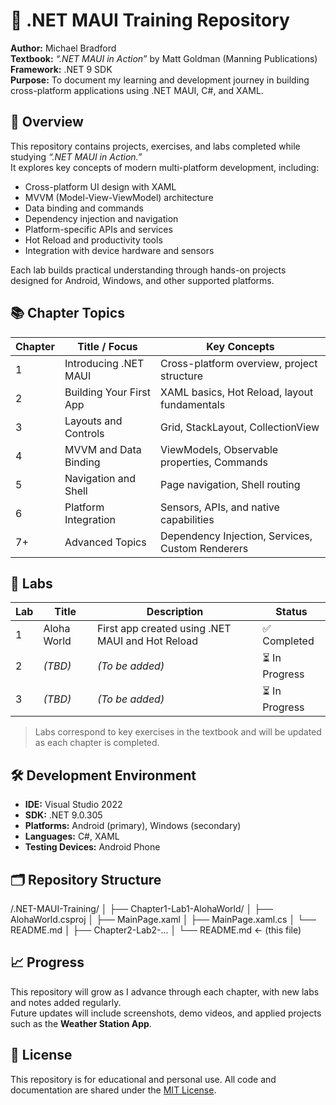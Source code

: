 # 🌺 .NET MAUI Training Repository

**Author:** Michael Bradford  
**Textbook:** *“.NET MAUI in Action”* by Matt Goldman (Manning Publications)  
**Framework:** .NET 9 SDK  
**Purpose:** To document my learning and development journey in building cross-platform applications using .NET MAUI, C#, and XAML.


## 📘 Overview

This repository contains projects, exercises, and labs completed while studying *“.NET MAUI in Action.”*  
It explores key concepts of modern multi-platform development, including:

- Cross-platform UI design with XAML  
- MVVM (Model-View-ViewModel) architecture  
- Data binding and commands  
- Dependency injection and navigation  
- Platform-specific APIs and services  
- Hot Reload and productivity tools  
- Integration with device hardware and sensors

Each lab builds practical understanding through hands-on projects designed for Android, Windows, and other supported platforms.


## 📚 Chapter Topics

| **Chapter** | **Title / Focus** | **Key Concepts** |
|--------------|-------------------|------------------|
| 1 | Introducing .NET MAUI | Cross-platform overview, project structure |
| 2 | Building Your First App | XAML basics, Hot Reload, layout fundamentals |
| 3 | Layouts and Controls | Grid, StackLayout, CollectionView |
| 4 | MVVM and Data Binding | ViewModels, Observable properties, Commands |
| 5 | Navigation and Shell | Page navigation, Shell routing |
| 6 | Platform Integration | Sensors, APIs, and native capabilities |
| 7+ | Advanced Topics | Dependency Injection, Services, Custom Renderers |


## 🧠 Labs

| **Lab** | **Title** | **Description** | **Status** |
|----------|------------|------------------|-------------|
| 1 | Aloha World | First app created using .NET MAUI and Hot Reload | ✅ Completed |
| 2 | *(TBD)* | *(To be added)* | ⏳ In Progress |
| 3 | *(TBD)* | *(To be added)* | ⏳ In Progress |

> Labs correspond to key exercises in the textbook and will be updated as each chapter is completed.


## 🛠️ Development Environment

- **IDE:** Visual Studio 2022  
- **SDK:** .NET 9.0.305  
- **Platforms:** Android (primary), Windows (secondary)  
- **Languages:** C#, XAML  
- **Testing Devices:** Android Phone  


## 🗂️ Repository Structure
/.NET-MAUI-Training/ │ ├── Chapter1-Lab1-AlohaWorld/ │   ├── AlohaWorld.csproj │   ├── MainPage.xaml │   ├── MainPage.xaml.cs │   └── README.md │ ├── Chapter2-Lab2-... │ └── README.md  ← (this file)


## 📈 Progress

This repository will grow as I advance through each chapter, with new labs and notes added regularly.  
Future updates will include screenshots, demo videos, and applied projects such as the **Weather Station App**.


## 📄 License

This repository is for educational and personal use. All code and documentation are shared under the [MIT License](LICENSE).
